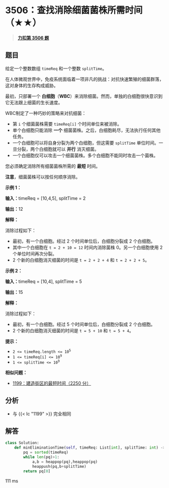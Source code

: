 # 3506：查找消除细菌菌株所需时间（★★）


> <u>**[力扣第 3506 题](https://leetcode.cn/problems/find-time-required-to-eliminate-bacterial-strains/)**</u>

## 题目

<p>给定一个整数数组 <code>timeReq</code> 和一个整数 <code>splitTime</code>。</p>

<p>在人体微观世界中，免疫系统面临着一项非凡的挑战：对抗快速繁殖的细菌群落，这对身体的生存构成威胁。</p>

<p>最初，只部署一个 <strong>白细胞</strong>（<strong>WBC</strong>）来消除细菌。然而，单独的白细胞很快意识到它无法跟上细菌的生长速度。</p>

<p>WBC制定了一种巧妙的策略来对抗细菌：</p>

<ul>
<li>第 <code>i</code> 个细菌菌株需要 <code>timeReq[i]</code> 个时间单位来被消除。</li>
<li>单个白细胞只能消除 <strong>一个</strong> 细菌菌株。之后，白细胞耗尽，无法执行任何其他任务。</li>
<li>一个白细胞可以将自身分裂为两个白细胞，但这需要 <code>splitTime</code> 单位时间。一旦分裂，两个白细胞就可以 <strong>并行</strong> 消灭细菌。</li>
<li>一个白细胞仅可以攻击一个细菌菌株。多个白细胞不能同时攻击一个菌株。</li>
</ul>

<p>您必须确定消除所有细菌菌株所需的 <strong>最短</strong> 时间。</p>

<p><strong>注意</strong>，细菌菌株可以按任何顺序消除。</p>



<p><strong class="example">示例 1：</strong></p>

<div class="example-block">
<p><span class="example-io"><b>输入：</b>timeReq = [10,4,5], splitTime = 2</span></p>

<p><span class="example-io"><b>输出：</b>12</span></p>

<p><b>解释：</b></p>

<p>消除过程如下：</p>

<ul>
<li>最初，有一个白细胞。经过 2 个时间单位后，白细胞分裂成 2 个白细胞。</li>
<li>其中一个白细胞在 <code>t = 2 + 10 = 12</code> 时间内消除菌株 0。另一个白细胞使用 2 个单位时间再次分裂。</li>
<li>2 个新的白细胞消灭细菌的时间是 <code>t = 2 + 2 + 4</code> 和 <code>t = 2 + 2 + 5</code>。</li>
</ul>
</div>

<p><strong class="example">示例 2：</strong></p>

<div class="example-block">
<p><span class="example-io"><b>输入：</b>timeReq = [10,4], splitTime = 5</span></p>

<p><b>输出：</b>15</p>

<p><strong>解释：</strong></p>

<p>消除过程如下：</p>

<ul>
<li>最初，有一个白细胞。经过 5 个时间单位后，白细胞分裂成 2 个白细胞。</li>
<li>2 个新的白细胞消灭细菌的时间是 <code>t = 5 + 10</code> 和 <code>t = 5 + 4</code>。</li>
</ul>
</div>



<p><strong>提示：</strong></p>

<ul>
<li><code>2 &lt;= timeReq.length &lt;= 10<sup>5</sup></code></li>
<li><code>1 &lt;= timeReq[i] &lt;= 10<sup>9</sup></code></li>
<li><code>1 &lt;= splitTime &lt;= 10<sup>9</sup></code></li>
</ul>


**相似问题：**
- [1199：建造街区的最短时间（2250 分）](/leetcode/1199)


## 分析

- 与 {{< lc "1199" >}} 完全相同

## 解答

```python
class Solution:
    def minEliminationTime(self, timeReq: List[int], splitTime: int) -> int:
        pq = sorted(timeReq)
        while len(pq)>1:
            a,b = heappop(pq),heappop(pq)
            heappush(pq,b+splitTime)
        return pq[0]
```
111 ms

